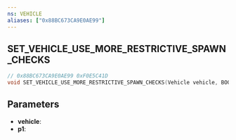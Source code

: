 ```yaml
---
ns: VEHICLE
aliases: ["0x88BC673CA9E0AE99"]
---
```

## SET_VEHICLE_USE_MORE_RESTRICTIVE_SPAWN_CHECKS

```c
// 0x88BC673CA9E0AE99 0xF0E5C41D
void SET_VEHICLE_USE_MORE_RESTRICTIVE_SPAWN_CHECKS(Vehicle vehicle, BOOL p1);
```


## Parameters
* **vehicle**: 
* **p1**: 

